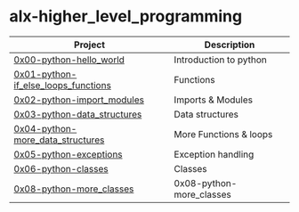 # alx-higher_level_programming
 Project                          | Description                          |
 |----------------------------------|--------------------------------------|
|[0x00-python-hello_world](https://github.com/Ambogo2/alx-higher_level_programming/tree/master/0x00-python-hello_world)  |Introduction to python |
|[0x01-python-if_else_loops_functions](https://github.com/Ambogo2/alx-higher_level_programming/tree/master/0x01-python-if_else_loops_functions) | Functions   |
|[0x02-python-import_modules](https://github.com/Ambogo2/alx-higher_level_programming/tree/master/0x02-python-import_modules)| Imports & Modules                    |
|[0x03-python-data_structures](https://github.com/Ambogo2/alx-higher_level_programming/tree/master/0x03-python-data_structures) | Data structures     |
|[0x04-python-more_data_structures](https://github.com/Ambogo2/alx-higher_level_programming/tree/master/0x04-python-more_data_structures) | More Functions & loops               |
|[0x05-python-exceptions](https://github.com/Ambogo2/alx-higher_level_programming/tree/master/0x05-python-exceptions)| Exception handling          |
|[0x06-python-classes](https://github.com/Ambogo2/alx-higher_level_programming/tree/master/0x06-python-classes)     | Classes      |
|[0x08-python-more_classes](https://github.com/Ambogo2/alx-higher_level_programming/tree/master/0x08-python-more_classes) | 0x08-python-more_classes

